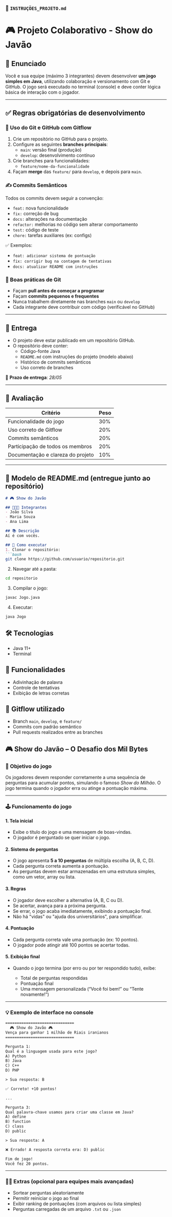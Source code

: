 ### 📄 `INSTRUÇÕES_PROJETO.md`

# 🎮 Projeto Colaborativo - Show do Javão

## 📌 Enunciado

Você e sua equipe (máximo 3 integrantes) devem desenvolver **um jogo simples em Java**, utilizando colaboração e versionamento com Git e GitHub. 
O jogo será executado no terminal (console) e deve conter lógica básica de interação com o jogador.

---

## ✅ Regras obrigatórias de desenvolvimento

### 🔄 Uso do Git e GitHub com Gitflow

1. Crie um repositório no GitHub para o projeto.
2. Configure as seguintes **branches principais**:
   - `main`: versão final (produção)
   - `develop`: desenvolvimento contínuo
3. Crie branches para funcionalidades:
   - `feature/nome-da-funcionalidade`
4. Façam **merge** das `feature/` para `develop`, e depois para `main`.

### ✍️ Commits Semânticos

Todos os commits devem seguir a convenção:

- `feat:` nova funcionalidade
- `fix:` correção de bug
- `docs:` alterações na documentação
- `refactor:` melhorias no código sem alterar comportamento
- `test:` código de teste
- `chore:` tarefas auxiliares (ex: configs)

✅ Exemplos:
- `feat: adicionar sistema de pontuação`
- `fix: corrigir bug na contagem de tentativas`
- `docs: atualizar README com instruções`

### 🧠 Boas práticas de Git

- Façam **pull antes de começar a programar**
- Façam **commits pequenos e frequentes**
- Nunca trabalhem diretamente nas branches `main` ou `develop`
- Cada integrante deve contribuir com código (verificável no GitHub)

---

## 📁 Entrega

- O projeto deve estar publicado em um repositório GitHub.
- O repositório deve conter:
  - Código-fonte Java
  - `README.md` com instruções do projeto (modelo abaixo)
  - Histórico de commits semânticos
  - Uso correto de branches

📅 **Prazo de entrega**: *28/05*

---

## 🧐 Avaliação

| Critério                             | Peso |
|--------------------------------------|------|
| Funcionalidade do jogo               | 30%  |
| Uso correto de Gitflow               | 20%  |
| Commits semânticos                   | 20%  |
| Participação de todos os membros     | 20%  |
| Documentação e clareza do projeto    | 10%  |

---

## 📄 Modelo de README.md (entregue junto ao repositório)

```markdown
# 🎮 Show do Javão

## 👨‍👩‍👧 Integrantes
- João Silva
- Maria Souza
- Ana Lima

## 📚 Descrição
Aí é com vocês.

## 🚀 Como executar
1. Clonar o repositório:
```bash
git clone https://github.com/usuario/repositorio.git
````

2. Navegar até a pasta:

```bash
cd repositorio
```

3. Compilar o jogo:

```bash
javac Jogo.java
```

4. Executar:

```bash
java Jogo
```

## 🛠 Tecnologias

* Java 11+
* Terminal

## 🧠 Funcionalidades

* Adivinhação de palavra
* Controle de tentativas
* Exibição de letras corretas

## 🔄 Gitflow utilizado

* Branch `main`, `develop`, e `feature/`
* Commits com padrão semântico
* Pull requests realizados entre as branches


## 🎮 **Show do Javão – O Desafio dos Mil Bytes**

### 🧠 Objetivo do jogo

Os jogadores devem responder corretamente a uma sequência de perguntas para acumular pontos, simulando o famoso *Show do Milhão*. O jogo termina quando o jogador erra ou atinge a pontuação máxima.

---

### 🕹️ Funcionamento do jogo

#### 1. **Tela inicial**

* Exibe o título do jogo e uma mensagem de boas-vindas.
* O jogador é perguntado se quer iniciar o jogo.

#### 2. **Sistema de perguntas**

* O jogo apresenta **5 a 10 perguntas** de múltipla escolha (A, B, C, D).
* Cada pergunta correta aumenta a pontuação.
* As perguntas devem estar armazenadas em uma estrutura simples, como um vetor, array ou lista.

#### 3. **Regras**

* O jogador deve escolher a alternativa (A, B, C ou D).
* Se acertar, avança para a próxima pergunta.
* Se errar, o jogo acaba imediatamente, exibindo a pontuação final.
* Não há "vidas" ou "ajuda dos universitários", para simplificar.

#### 4. **Pontuação**

* Cada pergunta correta vale uma pontuação (ex: 10 pontos).
* O jogador pode atingir até 100 pontos se acertar todas.

#### 5. **Exibição final**

* Quando o jogo termina (por erro ou por ter respondido tudo), exibe:

  * Total de perguntas respondidas
  * Pontuação final
  * Uma mensagem personalizada (“Você foi bem!” ou “Tente novamente!”)

---

### 💡 Exemplo de interface no console

```txt
==============================
  🎮 Show do Javão 🎮
Vença para ganhar 1 milhão de Riais iranianos
==============================

Pergunta 1:
Qual é a linguagem usada para este jogo?
A) Python
B) Java
C) C++
D) PHP

> Sua resposta: B

✅ Correto! +10 pontos!

...

Pergunta 3:
Qual palavra-chave usamos para criar uma classe em Java?
A) define
B) function
C) class
D) public

> Sua resposta: A

❌ Errado! A resposta correta era: D) public

Fim de jogo!
Você fez 20 pontos.
```

---

### 🧑‍💻 Extras (opcional para equipes mais avançadas)

* Sortear perguntas aleatoriamente
* Permitir reiniciar o jogo ao final
* Exibir ranking de pontuações (com arquivos ou lista simples)
* Perguntas carregadas de um arquivo `.txt` ou `.json`

